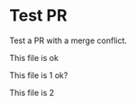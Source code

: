 Test PR
=======


Test a PR with a merge conflict.

This file is ok

This file is 1 ok?

This file is 2
